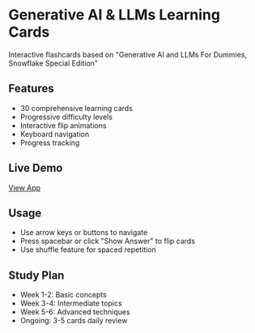 # Generative AI & LLMs Learning Cards

Interactive flashcards based on "Generative AI and LLMs For Dummies, Snowflake Special Edition"

## Features
- 30 comprehensive learning cards
- Progressive difficulty levels
- Interactive flip animations
- Keyboard navigation
- Progress tracking

## Live Demo
[View App](https://yourusername.github.io/gen-ai-learning-cards)

## Usage
- Use arrow keys or buttons to navigate
- Press spacebar or click "Show Answer" to flip cards
- Use shuffle feature for spaced repetition

## Study Plan
- Week 1-2: Basic concepts
- Week 3-4: Intermediate topics  
- Week 5-6: Advanced techniques
- Ongoing: 3-5 cards daily review
